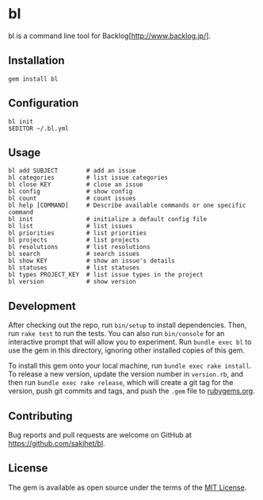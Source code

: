 # bl

bl is a command line tool for Backlog[http://www.backlog.jp/].

## Installation

    gem install bl

## Configuration

    bl init
    $EDITOR ~/.bl.yml

## Usage

    bl add SUBJECT        # add an issue
    bl categories         # list issue categories
    bl close KEY          # close an issue
    bl config             # show config
    bl count              # count issues
    bl help [COMMAND]     # Describe available commands or one specific command
    bl init               # initialize a default config file
    bl list               # list issues
    bl priorities         # list priorities
    bl projects           # list projects
    bl resolutions        # list resolutions
    bl search             # search issues
    bl show KEY           # show an issue's details
    bl statuses           # list statuses
    bl types PROJECT_KEY  # list issue types in the project
    bl version            # show version

## Development

After checking out the repo, run `bin/setup` to install dependencies. Then, run `rake test` to run the tests. You can also run `bin/console` for an interactive prompt that will allow you to experiment. Run `bundle exec bl` to use the gem in this directory, ignoring other installed copies of this gem.

To install this gem onto your local machine, run `bundle exec rake install`. To release a new version, update the version number in `version.rb`, and then run `bundle exec rake release`, which will create a git tag for the version, push git commits and tags, and push the `.gem` file to [rubygems.org](https://rubygems.org).

## Contributing

Bug reports and pull requests are welcome on GitHub at https://github.com/sakihet/bl.

## License

The gem is available as open source under the terms of the [MIT License](http://opensource.org/licenses/MIT).
